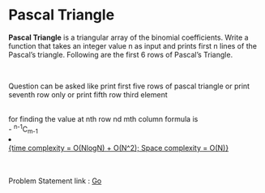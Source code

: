 <h1>Pascal Triangle </h1>
<p><b>Pascal Triangle</b> is a triangular array of the binomial coefficients. Write a function that takes an integer value n as input and prints first n lines of the Pascal’s triangle. Following are the first 6 rows of Pascal’s Triangle.
</p><br>
<p>Question can be asked like print first five rows of pascal triangle or print seventh row only or print fifth row third element </p>
<br>
for finding the value at nth row nd mth  column formula is<br>
- <sup>n-1</sup>C<sub>m-1</sub>
<u>
  <li>
    <br>{time complexity = O(NlogN) + O(N^2); Space complexity = O(N)}</li>
  
</u>
<br><br>
<p> Problem Statement link : <a href="https://leetcode.com/problems/pascals-triangle/solution/" target="_blank">Go</a></p>
